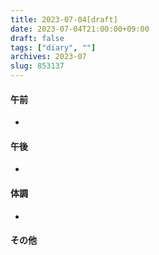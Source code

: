 ```yaml
---
title: 2023-07-04[draft]
date: 2023-07-04T21:00:00+09:00
draft: false
tags: ["diary", ""]
archives: 2023-07
slug: 853137
---
```

#### 午前
- 
#### 午後
- 
#### 体調
- 
#### その他